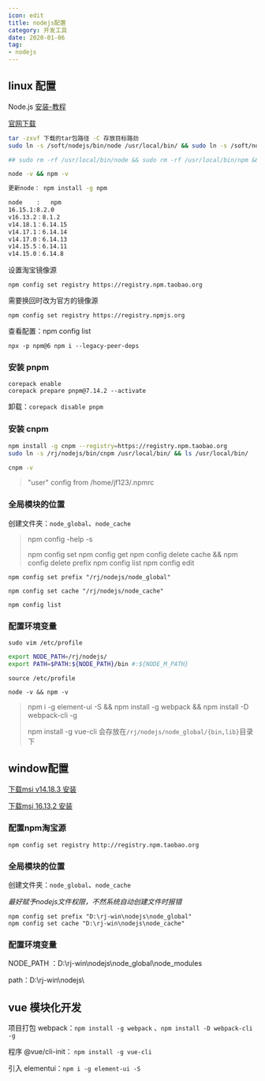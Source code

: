 ```yaml
---
icon: edit
title: nodejs配置
category: 开发工具
date: 2020-01-06
tag:
- nodejs
---
```


## linux 配置

Node.js  [安装-教程](https://blog.csdn.net/qq_42476834/article/details/110789382)

[官网下载](http://nodejs.cn/download/)

```bash
tar -zxvf 下载的tar包路径 -C 存放目标路劲
sudo ln -s /soft/nodejs/bin/node /usr/local/bin/ && sudo ln -s /soft/nodejs/bin/npm /usr/local/bin/ && ls /usr/local/bin/

## sudo rm -rf /usr/local/bin/node && sudo rm -rf /usr/local/bin/npm && sudo rm -rf /usr/local/bin/cnpm

node -v && npm -v

更新node： npm install -g npm 

node    : 	npm
16.15.1:8.2.0
v16.13.2：8.1.2
v14.18.1：6.14.15
v14.17.1：6.14.14
v14.17.0：6.14.13
v14.15.5：6.14.11
v14.15.0：6.14.8
```

设置淘宝镜像源
```shell
npm config set registry https://registry.npm.taobao.org
```
需要换回时改为官方的镜像源
```shell
npm config set registry https://registry.npmjs.org
```
查看配置：npm config list

`npx -p npm@6 npm i --legacy-peer-deps`

### 安装 pnpm

```
corepack enable
corepack prepare pnpm@7.14.2 --activate
```
卸载：`corepack disable pnpm`

### 安装 cnpm

```bash
npm install -g cnpm --registry=https://registry.npm.taobao.org
sudo ln -s /rj/nodejs/bin/cnpm /usr/local/bin/ && ls /usr/local/bin/

cnpm -v
```

> "user" config from /home/jf123/.npmrc

### 全局模块的位置

创建文件夹：`node_global`、`node_cache`

> npm config -help -s 
>
> npm config set 
> npm config get 
> npm config delete cache && npm config delete prefix 
> npm config list
> npm config edit

```shell
npm config set prefix "/rj/nodejs/node_global" 

npm config set cache "/rj/nodejs/node_cache"

npm config list
```

### 配置环境变量

`sudo vim /etc/profile`

```bash
export NODE_PATH=/rj/nodejs/
export PATH=$PATH:${NODE_PATH}/bin #:${NODE_M_PATH}
```

`source /etc/profile`

`node -v && npm -v`

> npm i -g element-ui -S && npm install -g webpack && npm install -D webpack-cli -g
>
> npm install -g vue-cli 会存放在`/rj/nodejs/node_global/{bin,lib}`目录下

## window配置

[下载msi v14.18.3 安装](https://cdn.npm.taobao.org/dist/node/v14.18.3/node-v14.18.3-x64.msi)

[下载msi 16.13.2 安装](https://cdn.npm.taobao.org/dist/node/v16.13.2/node-v16.13.2-x64.msi)

### 配置npm淘宝源

`npm config set registry http://registry.npm.taobao.org`

### 全局模块的位置

创建文件夹：`node_global`、`node_cache`

*最好赋予nodejs文件权限，不然系统自动创建文件时报错*

```shell
npm config set prefix "D:\rj-win\nodejs\node_global"
npm config set cache "D:\rj-win\nodejs\node_cache"
```

### 配置环境变量

NODE_PATH ：D:\rj-win\nodejs\node_global\node_modules

path：D:\rj-win\nodejs\


## vue 模块化开发

项目打包 webpack：`npm install -g webpack` 、`npm install -D webpack-cli -g`

程序 @vue/cli-init： `npm install -g vue-cli`

引入 elementui：`npm i -g element-ui -S`



